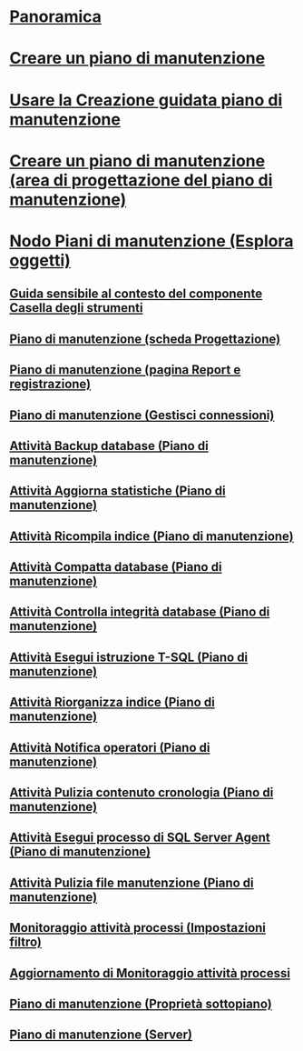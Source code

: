 # [Panoramica](maintenance-plans.md)  
# [Creare un piano di manutenzione](create-a-maintenance-plan.md)  
# [Usare la Creazione guidata piano di manutenzione](use-the-maintenance-plan-wizard.md)  
# [Creare un piano di manutenzione (area di progettazione del piano di manutenzione)](create-a-maintenance-plan-maintenance-plan-design-surface.md)  
# [Nodo Piani di manutenzione (Esplora oggetti)](maintenance-plans-node-object-explorer.md)  
## [Guida sensibile al contesto del componente Casella degli strumenti](toolbox-component-f1-help.md)  
## [Piano di manutenzione (scheda Progettazione)](maintenance-plan-design-tab.md)  
## [Piano di manutenzione (pagina Report e registrazione)](maintenance-plan-reporting-and-logging-page.md)  
## [Piano di manutenzione (Gestisci connessioni)](maintenance-plan-manage-connections.md)  
## [Attività Backup database (Piano di manutenzione)](options-in-the-back-up-database-task-for-maintenance-plan.md)  
## [Attività Aggiorna statistiche (Piano di manutenzione)](update-statistics-task-maintenance-plan.md)  
## [Attività Ricompila indice (Piano di manutenzione)](rebuild-index-task-maintenance-plan.md)  
## [Attività Compatta database (Piano di manutenzione)](shrink-database-task-maintenance-plan.md)  
## [Attività Controlla integrità database (Piano di manutenzione)](check-database-integrity-task-maintenance-plan.md)  
## [Attività Esegui istruzione T-SQL (Piano di manutenzione)](execute-t-sql-statement-task-maintenance-plan.md)  
## [Attività Riorganizza indice (Piano di manutenzione)](reorganize-index-task-maintenance-plan.md)  
## [Attività Notifica operatori (Piano di manutenzione)](notify-operator-task-maintenance-plan.md)  
## [Attività Pulizia contenuto cronologia (Piano di manutenzione)](history-cleanup-task-maintenance-plan.md)  
## [Attività Esegui processo di SQL Server Agent (Piano di manutenzione)](execute-sql-server-agent-job-task-maintenance-plan.md)  
## [Attività Pulizia file manutenzione (Piano di manutenzione)](maintenance-cleanup-task-maintenance-plan.md)  
## [Monitoraggio attività processi (Impostazioni filtro)](job-activity-monitor-filter-settings.md)  
## [Aggiornamento di Monitoraggio attività processi](job-activity-monitor-refresh.md)  
## [Piano di manutenzione (Proprietà sottopiano)](maintenance-plan-subplan-properties.md)  
## [Piano di manutenzione (Server)](maintenance-plan-servers.md)  
